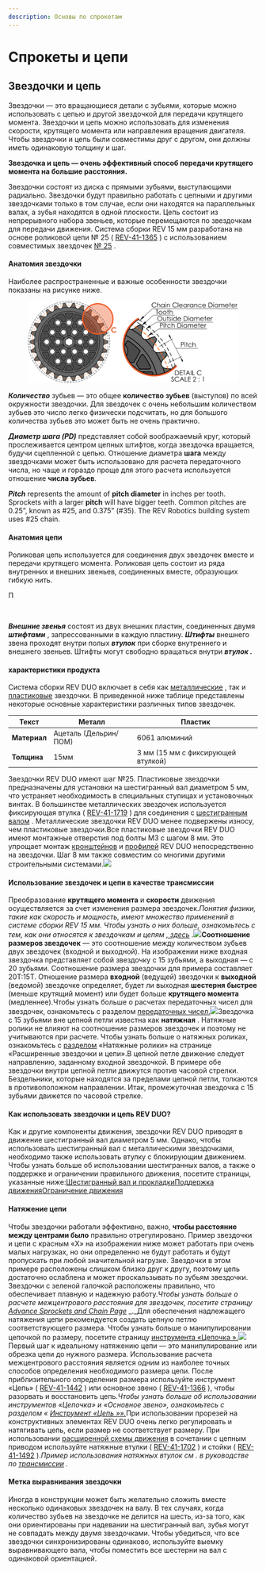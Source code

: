 ```yaml
---
description: Основы по спрокетам
---
```


# Спрокеты и цепи

## Звездочки и цепь

Звездочки — это вращающиеся детали с зубьями, которые можно использовать с цепью и другой звездочкой для передачи крутящего момента. Звездочки и цепь можно использовать для изменения скорости, крутящего момента или направления вращения двигателя. Чтобы звездочки и цепь были совместимы друг с другом, они должны иметь одинаковую толщину и шаг.

**Звездочка и цепь — очень эффективный способ передачи крутящего момента на большие расстояния.**

Звездочки состоят из диска с прямыми зубьями, выступающими радиально. Звездочки будут правильно работать с цепными и другими звездочками только в том случае, если они находятся на параллельных валах, а зубья находятся в одной плоскости. Цепь состоит из непрерывного набора звеньев, которые перемещаются по звездочкам для передачи движения. Система сборки REV 15 мм разработана на основе роликовой цепи № 25 ( [REV-41-1365](https://www.revrobotics.com/rev-41-1365/) ) с использованием совместимых звездочек [№ 25](https://www.revrobotics.com/ftc/motion/gears-sprockets-chain/) .

#### Анатомия звездочки <a href="#anatomy-of-a-sprocket" id="anatomy-of-a-sprocket"></a>

Наиболее распространенные и важные особенности звездочки показаны на рисунке ниже.

<figure><img src="../../.gitbook/assets/image (10).png" alt=""><figcaption></figcaption></figure>

_**Количество**_ зубьев — это общее **количество зубьев** (выступов) по всей окружности звездочки. Для звездочек с очень небольшим количеством зубьев это число легко физически подсчитать, но для большого количества зубьев это может быть не очень практично.

_**Диаметр шага (PD)**_ представляет собой воображаемый круг, который прослеживается центром цепных штифтов, когда звездочка вращается, будучи сцепленной с цепью. Отношение диаметра **шага** между звездочками может быть использовано для расчета передаточного числа, но чаще и гораздо проще для этого расчета используется отношение **числа зубьев**.

_**Pitch**_ represents the amount of **pitch diameter** in inches per tooth. Sprockets with a larger **pitch** will have bigger teeth. Common pitches are 0.25”, known as #25, and 0.375” (#35). The REV Robotics building system uses #25 chain.



#### Анатомия цепи <a href="#anatomy-of-chain" id="anatomy-of-chain"></a>

Роликовая цепь используется для соединения двух звездочек вместе и передачи крутящего момента. Роликовая цепь состоит из ряда внутренних и внешних звеньев, соединенных вместе, образующих гибкую нить.

П&#x20;

<figure><img src="https://2589213514-files.gitbook.io/~/files/v0/b/gitbook-legacy-files/o/assets%2F15mm%2F-M9ZGlVpJ2_dYVZwzOHf%2F-M9ZHmV0-Ztn6yJAhmzn%2F2.png?generation=1591894289998304&#x26;alt=media" alt=""><figcaption></figcaption></figure>

_**Внешние звенья**_ состоят из двух внешних пластин, соединенных двумя _**штифтами**_ , запрессованными в каждую пластину. _**Штифты**_ внешнего звена проходят внутри полых _**втулок**_ при сборке внутреннего и внешнего звеньев. Штифты могут свободно вращаться внутри _**втулок .**_

#### характеристики продукта <a href="#product-specifications" id="product-specifications"></a>

Система сборки REV DUO включает в себя как [металлические](https://www.revrobotics.com/competition/ftc/motion/rotary-motion/chain-sprockets/metal-25-sprockets/) , так и [пластиковые](https://www.revrobotics.com/competition/ftc/motion/rotary-motion/chain-sprockets/plastic-25-sprockets/) звездочки. В приведенной ниже таблице представлены некоторые основные характеристики различных типов звездочек.

| Текст        | Металл                | Пластик                            |
| ------------ | --------------------- | ---------------------------------- |
| **Материал** | Ацеталь (Дельрин/ПОМ) | 6061 алюминий                      |
| **Толщина**  | 15мм                  | 3 мм (15 мм с фиксирующей втулкой) |

Звездочки REV DUO имеют шаг №25. Пластиковые звездочки предназначены для установки на шестигранный вал диаметром 5 мм, что устраняет необходимость в специальных ступицах и установочных винтах. В большинстве металлических звездочек используется фиксирующая втулка ( [REV-41-1719](https://www.revrobotics.com/rev-41-1719/) ) для соединения с [шестигранным валом](https://www.revrobotics.com/ftc/motion/bearings-linear-slides-pillow-blocks/) . Металлические звездочки REV DUO менее подвержены износу, чем пластиковые звездочки.Все пластиковые звездочки REV DUO имеют монтажные отверстия под болты M3 с шагом 8 мм. Это упрощает монтаж [кронштейнов](https://www.revrobotics.com/ftc/structure/) и [профилей](https://www.revrobotics.com/ftc/structure/15mm-extrusion/) REV DUO непосредственно на звездочки. Шаг 8 мм также совместим со многими другими строительными системами.![](https://2589213514-files.gitbook.io/\~/files/v0/b/gitbook-legacy-files/o/assets%2F15mm%2F-M9ZGlVpJ2\_dYVZwzOHf%2F-M9ZHmVKmo\_Y6Z92vjWX%2F22.png?generation=1591894290038882\&alt=media)

#### Использование звездочек и цепи в качестве трансмиссии <a href="#using-sprockets-and-chain-as-a-powertrain" id="using-sprockets-and-chain-as-a-powertrain"></a>

Преобразование **крутящего момента** и **скорости** движения осуществляется за счет изменения размера звездочек._Понятия физики, такие как скорость и мощность, имеют множество применений в системе сборки REV 15 мм. Чтобы узнать о них больше, ознакомьтесь с тем, как они относятся к звездочкам и цепям_ [_, здесь_](https://bolt-m3.gitbook.io/bolt.m3-rev-duo-build-system-introduction/motion/sprockets-and-chain) _._![](https://2589213514-files.gitbook.io/\~/files/v0/b/gitbook-legacy-files/o/assets%2F-M5yw0n8IneF5-9ybLjT%2F-M9cjsEeccObg7Rw8T-N%2F-M9clZlqHK2PVLoeGZQm%2FSpeed%20Torque%20Sprockets.png?alt=media\&token=748ce988-cb53-4bde-8471-efc4d2d5c1bc)**Соотношение размеров звездочек** — это соотношение между количеством зубьев двух звездочек (входной и выходной). На изображении ниже входная звездочка представляет собой звездочку с 15 зубьями, а выходная — с 20 зубьями. Соотношение размера звездочки для примера составляет 20T:15T. Отношение размера **входной** (ведущей) звездочки к **выходной** (ведомой) звездочке определяет, будет ли выходная **шестерня быстрее** (меньше крутящий момент) или будет больше **крутящего момента** (медленнее).Чтобы узнать больше о расчетах передаточных чисел для звездочек, ознакомьтесь с разделом [передаточных чисел.](https://bolt-m3.gitbook.io/bolt.m3-rev-duo-build-system-introduction/motion/sprockets-and-chain)![](https://2589213514-files.gitbook.io/\~/files/v0/b/gitbook-legacy-files/o/assets%2F-M5yw0n8IneF5-9ybLjT%2F-M9\_EIXVT8LyOu9g5Yc0%2F-M9\_NHsIrzJ2NEXEKk12%2Fimage.png?alt=media\&token=2c70a158-33f4-434e-82f1-d141ea058f18)Звездочка с 15 зубьями вне цепной петли известна как **натяжная** . Натяжные ролики не влияют на соотношение размеров звездочек и поэтому не учитываются при расчете. Чтобы узнать больше о натяжных роликах, ознакомьтесь с [разделом](https://bolt-m3.gitbook.io/bolt.m3-rev-duo-build-system-introduction/motion/sprockets-and-chain) «Натяжные ролики» на странице «Расширенные звездочки и цепи».В цепной петле движение следует направлению, заданному входной звездочкой. В примере обе звездочки внутри цепной петли движутся против часовой стрелки. Бездельники, которые находятся за пределами цепной петли, толкаются в противоположном направлении. Итак, промежуточная звездочка с 15 зубьями движется по часовой стрелке.

#### Как использовать звездочки и цепь REV DUO? <a href="#how-to-use-rev-duo-sprockets-and-chain" id="how-to-use-rev-duo-sprockets-and-chain"></a>

Как и другие компоненты движения, звездочки REV DUO приводят в движение шестигранный вал диаметром 5 мм. Однако, чтобы использовать шестигранный вал с металлическими звездочками, необходимо также использовать втулку с блокирующим движением. Чтобы узнать больше об использовании шестигранных валов, а также о поддержке и ограничении правильного движения, посетите страницы, указанные ниже:[Шестигранный вал и прокладки](https://bolt-m3.gitbook.io/bolt.m3-rev-duo-build-system-introduction/motion/introduction-to-motion/hex-shaft-and-spacers)[Поддержка движения](https://bolt-m3.gitbook.io/bolt.m3-rev-duo-build-system-introduction/building-techniques/supporting-motion)[Ограничение движения](https://bolt-m3.gitbook.io/bolt.m3-rev-duo-build-system-introduction/building-techniques/constraining-motion)

#### Натяжение цепи <a href="#chain-tension" id="chain-tension"></a>

Чтобы звездочки работали эффективно, важно, **чтобы расстояние между центрами было** правильно отрегулировано. Пример звездочки и цепи с красным «X» на изображении ниже может работать при очень малых нагрузках, но они определенно не будут работать и будут пропускать при любой значительной нагрузке. Звездочки в этом примере расположены слишком близко друг к другу, поэтому цепь достаточно ослаблена и может проскальзывать по зубьям звездочки. Звездочки с зеленой галочкой расположены правильно, что обеспечивает плавную и надежную работу._Чтобы узнать больше о расчете межцентрового расстояния для звездочек, посетите страницу_ [_Advance Sprockets and Chain Page_](https://bolt-m3.gitbook.io/bolt.m3-rev-duo-build-system-introduction/motion/sprockets-and-chain) _._Для обеспечения надлежащего натяжения цепи рекомендуется создать цепную петлю соответствующего размера. Чтобы узнать больше о манипулировании цепочкой по размеру, посетите страницу [инструмента «Цепочка ».](https://bolt-m3.gitbook.io/bolt.m3-rev-duo-build-system-introduction/motion/sprockets-and-chain)![](https://2589213514-files.gitbook.io/\~/files/v0/b/gitbook-legacy-files/o/assets%2F-M5yw0n8IneF5-9ybLjT%2F-M9\_EIXVT8LyOu9g5Yc0%2F-M9\_Nhn3b\_qUQLsJsZei%2Fimage.png?alt=media\&token=491dfe06-e131-4e32-9eb9-95783beb0877)Первый шаг к идеальному натяжению цепи — это манипулирование или обрезка цепи до нужного размера. Использование расчета межцентрового расстояния является одним из наиболее точных способов определения необходимого размера цепи. После приблизительного определения размера используйте инструмент «Цепь» ( [REV-41-1442](https://www.revrobotics.com/rev-41-1442/) ) или основное звено ( [REV-41-1366](https://www.revrobotics.com/rev-41-1366/) ), чтобы разорвать и восстановить цепь._Чтобы узнать больше об использовании инструментов «Цепочка» и «Основное звено», ознакомьтесь с разделом «_ [_Инструмент «Цепь »»._](https://bolt-m3.gitbook.io/bolt.m3-rev-duo-build-system-introduction/motion/sprockets-and-chain)При использовании прорезей на конструктивных элементах REV DUO очень легко регулировать и натягивать цепь, если размер не соответствует размеру. При использовании [расширенной схемы движения](https://bolt-m3.gitbook.io/bolt.m3-rev-duo-build-system-introduction/motion/sprockets-and-chain) в сочетании с цепным приводом используйте натяжные втулки ( [REV-41-1702](https://www.revrobotics.com/rev-41-1702/) ) и стойки ( [REV-41-1492](https://www.revrobotics.com/rev-41-1492/) )._Пример использования натяжных втулок см . в руководстве по_ [_трансмиссии_](https://bolt-m3.gitbook.io/bolt.m3-rev-duo-build-system-introduction/motion/sprockets-and-chain) _._

#### Метка выравнивания звездочки <a href="#sprocket-alignment-mark" id="sprocket-alignment-mark"></a>

Иногда в конструкции может быть желательно сложить вместе несколько одинаковых звездочек на валу. В тех случаях, когда количество зубьев на звездочке не делится на шесть, из-за того, как они ориентированы при надевании на шестигранный вал, зубья могут не совпадать между двумя звездочками. Чтобы убедиться, что все звездочки синхронизированы одинаково, используйте выемку выравнивающего вала, чтобы поместить все шестерни на вал с одинаковой ориентацией.
